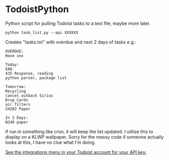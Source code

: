 # TodoistPython
 Python script for pulling Todoist tasks to a text file, maybe more later.

`python task_list.py --api XXXXXX`

Creates "tasks.txt" with overdue and next 2 days of tasks e.g.:

```
OVERDUE:
Have sex

Today:
EAQ
435 Response, reading
python parser, package list

Tomorrow:
Recycling
cancel outback Sirius
Drug Cards
air filters
CH202 Paper

In 2 Days:
N248 paper
```
If run in something like cron, it will keep the list updated. I utilize this to display on a KLWP wallpaper. Sorry for the messy code if someone actually looks at this, I have no clue what I'm doing.

[See the integrations menu in your Todoist account for your API key.](https://todoist.com/prefs/integrations)
